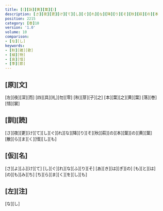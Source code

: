 ```yaml
---
title: [（][詠][黄][葉][）]
description: [さ][夜][更][け][て][し][ぐ][れ][な][降][り][そ][秋][萩][の][本][葉][の][黄][葉][散][ら][ま][く][惜][し][も]
position: 2215
category: [巻]10
version: '1.0'
volume: 10
comparison:
- [な][し]
keywords:
- [秋][雑][歌]
- [植][物]
- [哀][惜]
- [季][節]
---
```


## [原][文]

[左][夜][深][而] [四][具][礼][勿][零] [秋][芽][子][之] [本][葉][之][黄][葉] [落][巻][惜][裳]

## [訓][読]

[さ][夜][更][け][て][し][ぐ][れ][な][降][り][そ][秋][萩][の][本][葉][の][黄][葉][散][ら][ま][く][惜][し][も]

## [仮][名]

[さ][よ][ふ][け][て] [し][ぐ][れ][な][ふ][り][そ] [あ][き][は][ぎ][の] [も][と][は][の][も][み][ち] [ち][ら][ま][く][を][し][も]

## [左][注]

[な][し]
